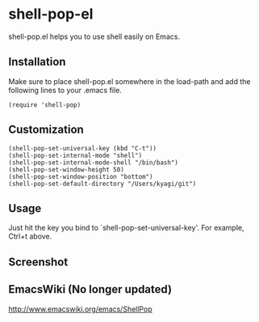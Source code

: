 shell-pop-el
============
shell-pop.el helps you to use shell easily on Emacs.

Installation
----------
Make sure to place shell-pop.el somewhere in the load-path and add the following lines to your .emacs file.

    (require 'shell-pop)

Customization
----------

    (shell-pop-set-universal-key (kbd "C-t"))
    (shell-pop-set-internal-mode "shell")
    (shell-pop-set-internal-mode-shell "/bin/bash")
    (shell-pop-set-window-height 50)
    (shell-pop-set-window-position "bottom")
    (shell-pop-set-default-directory "/Users/kyagi/git")
    
Usage
----------
Just hit the key you bind to `shell-pop-set-universal-key'. For example, Ctrl+t above.

Screenshot
----------

EmacsWiki (No longer updated)
----------
http://www.emacswiki.org/emacs/ShellPop
